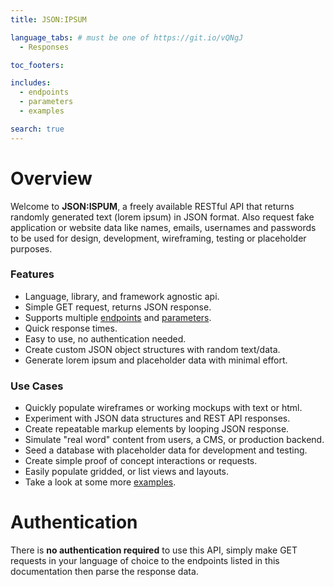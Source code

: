 ```yaml
---
title: JSON:IPSUM

language_tabs: # must be one of https://git.io/vQNgJ
  - Responses

toc_footers:

includes:
  - endpoints
  - parameters
  - examples

search: true
---
```


# Overview

Welcome to <b>JSON:ISPUM</b>, a freely available RESTful API that returns randomly generated text (lorem ipsum) in JSON format. Also request fake application or website data like names, emails, usernames and passwords to be used for design, development, wireframing, testing or placeholder purposes.

### Features

- Language, library, and framework agnostic api.
- Simple GET request, returns JSON response.
- Supports multiple <a href="#endpoints">endpoints</a> and <a href="#parameters">parameters</a>.
- Quick response times.
- Easy to use, no authentication needed.
- Create custom JSON object structures with random text/data.
- Generate lorem ipsum and placeholder data with minimal effort.

### Use Cases

- Quickly populate wireframes or working mockups with text or html.
- Experiment with JSON data structures and REST API responses.
- Create repeatable markup elements by looping JSON response.
- Simulate "real word" content from users, a CMS, or production backend.
- Seed a database with placeholder data for development and testing.
- Create simple proof of concept interactions or requests.
- Easily populate gridded, or list views and layouts.
- Take a look at some more <a href="#examples">examples</a>.

# Authentication

There is <b>no authentication required</b> to use this API, simply make GET requests in your language of choice to the endpoints listed in this documentation then parse the response data.
